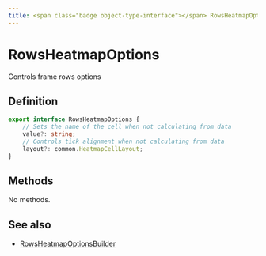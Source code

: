 ```yaml
---
title: <span class="badge object-type-interface"></span> RowsHeatmapOptions
---
```

# <span class="badge object-type-interface"></span> RowsHeatmapOptions

Controls frame rows options

## Definition

```typescript
export interface RowsHeatmapOptions {
	// Sets the name of the cell when not calculating from data
	value?: string;
	// Controls tick alignment when not calculating from data
	layout?: common.HeatmapCellLayout;
}

```
## Methods

No methods.
## See also

 * <span class="badge builder"></span> [RowsHeatmapOptionsBuilder](./builder-RowsHeatmapOptionsBuilder.md)
